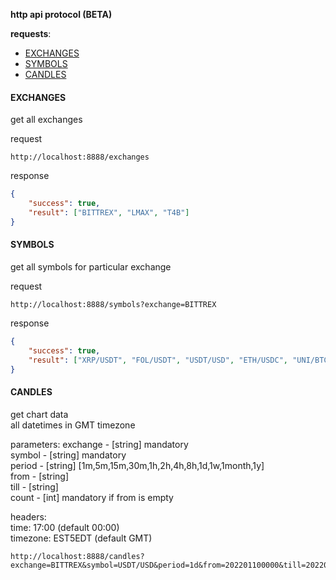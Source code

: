 **http api protocol (BETA)**

**requests**:

* [EXCHANGES](#exchanges) 
* [SYMBOLS](#symbols)
* [CANDLES](#candles)  


#### EXCHANGES 
get all exchanges    

request

```
http://localhost:8888/exchanges
```

response

``` json
{
	"success": true,
	"result": ["BITTREX", "LMAX", "T4B"]
}
```

#### SYMBOLS 
get all symbols for particular exchange    

request

```
http://localhost:8888/symbols?exchange=BITTREX
```

response

``` json
{
	"success": true,
	"result": ["XRP/USDT", "FOL/USDT", "USDT/USD", "ETH/USDC", "UNI/BTC"]
}
```

#### CANDLES
get chart data <br>
all datetimes in GMT timezone

parameters:
exchange - [string] mandatory<br>
symbol - [string] mandatory<br>
period - [string] [1m,5m,15m,30m,1h,2h,4h,8h,1d,1w,1month,1y]<br>
from - [string] <br>
till - [string] <br>
count - [int] mandatory if from is empty<br>


headers:<br>
time: 17:00 (default 00:00)<br>
timezone: EST5EDT (default GMT)

```
http://localhost:8888/candles?exchange=BITTREX&symbol=USDT/USD&period=1d&from=202201100000&till=202201101020

```

